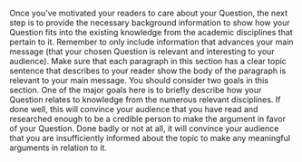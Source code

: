 

Once you’ve motivated your readers to care about your Question, the next step is to provide the necessary background information to show how your Question fits into the existing knowledge from the academic disciplines that pertain to it. Remember to only include information that advances your main message \(that your chosen Question is relevant and interesting to your audience\). Make sure that each paragraph in this section has a clear topic sentence that describes to your reader show the body of the paragraph is relevant to your main message. You should consider two goals in this section. One of the major goals here is to briefly describe how your Question relates to knowledge from the numerous relevant disciplines. If done well, this will convince your audience that you have read and researched enough to be a credible person to make the argument in favor of your Question. Done badly or not at all, it will convince your audience that you are insufficiently informed about the topic to make any meaningful arguments in relation to it.

